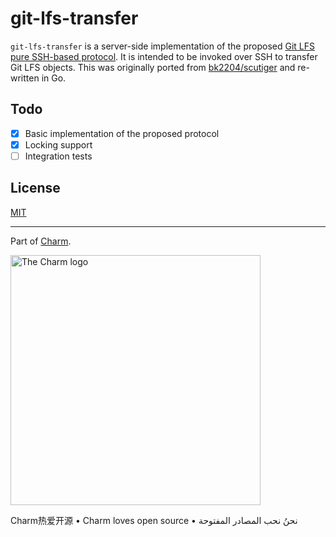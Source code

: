 # git-lfs-transfer

`git-lfs-transfer` is a server-side implementation of the proposed [Git LFS pure SSH-based protocol][proposal].
It is intended to be invoked over SSH to transfer Git LFS objects. This was
originally ported from [bk2204/scutiger](https://github.com/bk2204/scutiger) and
re-written in Go.

## Todo

- [x] Basic implementation of the proposed protocol
- [x] Locking support
- [ ] Integration tests

[proposal]: https://github.com/git-lfs/git-lfs/blob/main/docs/proposals/ssh_adapter.md

## License

[MIT](https://github.com/charmbracelet/git-lfs-transfer/raw/master/LICENSE)

***

Part of [Charm](https://charm.sh).

<a href="https://charm.sh/"><img alt="The Charm logo" src="https://stuff.charm.sh/charm-badge.jpg" width="400"></a>

Charm热爱开源 • Charm loves open source • نحنُ نحب المصادر المفتوحة
